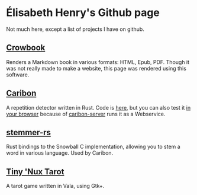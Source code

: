 Élisabeth Henry's Github page
=============================

Not much here, except a list of projects I have on github.

[Crowbook](https://github.com/lise-henry/crowbook)
--------------------------------------------------

Renders a Markdown book in various formats: HTML, Epub, PDF. Though
it was not really made to make a website, this page was rendered using
this software.

[Caribon](https://github.com/lise-henry/caribon)
------------------------------------------------

A repetition detector written in Rust. Code is
[here](https://github.com/lise-henry/caribon), but you can also test
it [in your browser](http://vps184889.ovh.net/caribon/) because of
[caribon-server](https://github.com/lise-henry/caribon-server) runs it
as a Webservice.

[stemmer-rs](https://github.com/lise-henry/stemmer-rs)
-----------------------------------------------------

Rust bindings to the Snowball C implementation, allowing you to stem a
word in various language. Used by Caribon.

[Tiny 'Nux Tarot](https://github.com/lise-henry/tnt)
----------------------------------------------------

A tarot game written in Vala, using Gtk+.
